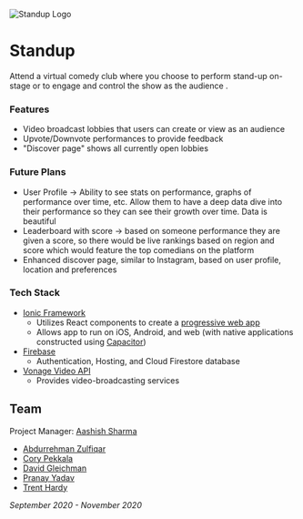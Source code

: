 ![Standup Logo](/Standup/public/assets/logoStandup.png)
# Standup
Attend a virtual comedy club where you choose to perform stand-up on-stage or to engage and control the show as the audience .

### Features
- Video broadcast lobbies that users can create or view as an audience
- Upvote/Downvote performances to provide feedback
- "Discover page" shows all currently open lobbies

### Future Plans
- User Profile -> Ability to see stats on performance, graphs of performance over time, etc. Allow them to have a deep data dive into their performance so they can see their growth over time. Data is beautiful
- Leaderboard with score -> based on someone performance they are given a score, so there would be live rankings based on region and score which would feature the top comedians on the platform
- Enhanced discover page, similar to Instagram, based on user profile, location and preferences

### Tech Stack
- [Ionic Framework](https://ionicframework.com/docs)
  - Utilizes React components to create a [progressive web app](https://web.dev/what-are-pwas/)
  - Allows app to run on iOS, Android, and web (with native applications constructed using [Capacitor](https://capacitorjs.com/))
- [Firebase](https://firebase.google.com/)
  - Authentication, Hosting, and Cloud Firestore database
- [Vonage Video API](https://www.vonage.com/communications-apis/video/)
  - Provides video-broadcasting services

## Team
Project Manager: [Aashish Sharma](https://github.com/aashish2057)

- [Abdurrehman Zulfiqar](https://github.com/AbaanZ)
- [Cory Pekkala](https://github.com/pekkalacd)
- [David Gleichman](https://github.com/DavidGleichman)
- [Pranay Yadav](https://github.com/pyadav1218)
- [Trent Hardy](https://github.com/UnknownSilence)

_September 2020 - November 2020_


